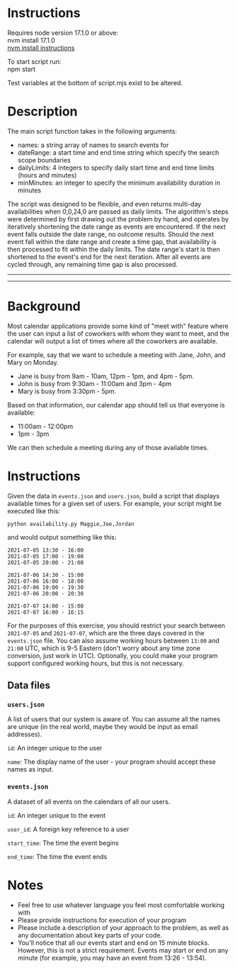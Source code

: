 # Instructions

Requires node version 17.1.0 or above:<br/>
nvm install 17.1.0<br/>
[nvm install instructions](https://tecadmin.net/install-nvm-macos-with-homebrew/)

To start script run:<br/>
npm start

Test variables at the bottom of script.mjs exist to be altered. 

# Description

The main script function takes in the following arguments:
- names: a string array of names to search events for
- dateRange: a start time and end time string which specify the search scope boundaries
- dailyLimits: 4 integers to specify daily start time and end time limits (hours and minutes)
- minMinutes: an integer to specify the minimum availability duration in minutes

The script was designed to be flexible, and even returns multi-day availabilities when 0,0,24,0 are passed as daily limits. The algorithm's steps were determined by first drawing out the problem by hand, and operates by iteratively shortening the date range as events are encountered. If the next event falls outside the date range, no outcome results. Should the next event fall within the date range and create a time gap, that availability is then processed to fit within the daily limits. The date range's start is then shortened to the event's end for the next iteration. After all events are cycled through, any remaining time gap is also processed. 

---
---

# Background

Most calendar applications provide some kind of "meet with" feature where the user
can input a list of coworkers with whom they want to meet, and the calendar will
output a list of times where all the coworkers are available.

For example, say that we want to schedule a meeting with Jane, John, and Mary on Monday.

- Jane is busy from 9am - 10am, 12pm - 1pm, and 4pm - 5pm.
- John is busy from 9:30am - 11:00am and 3pm - 4pm
- Mary is busy from 3:30pm - 5pm.

Based on that information, our calendar app should tell us that everyone is available:

- 11:00am - 12:00pm
- 1pm - 3pm

We can then schedule a meeting during any of those available times.

# Instructions

Given the data in `events.json` and `users.json`, build a script that displays available times
for a given set of users. For example, your script might be executed like this:

```
python availability.py Maggie,Joe,Jordan
```

and would output something like this:

```
2021-07-05 13:30 - 16:00
2021-07-05 17:00 - 19:00
2021-07-05 20:00 - 21:00

2021-07-06 14:30 - 15:00
2021-07-06 16:00 - 18:00
2021-07-06 19:00 - 19:30
2021-07-06 20:00 - 20:30

2021-07-07 14:00 - 15:00
2021-07-07 16:00 - 16:15
```

For the purposes of this exercise, you should restrict your search between `2021-07-05` and `2021-07-07`,
which are the three days covered in the `events.json` file. You can also assume working hours between
`13:00` and `21:00` UTC, which is 9-5 Eastern (don't worry about any time zone conversion, just work in
UTC). Optionally, you could make your program support configured working hours, but this is not necessary.

## Data files

### `users.json`

A list of users that our system is aware of. You can assume all the names are unique (in the real world, maybe
they would be input as email addresses).

`id`: An integer unique to the user

`name`: The display name of the user - your program should accept these names as input.

### `events.json`

A dataset of all events on the calendars of all our users.

`id`: An integer unique to the event

`user_id`: A foreign key reference to a user

`start_time`: The time the event begins

`end_time`: The time the event ends

# Notes

- Feel free to use whatever language you feel most comfortable working with
- Please provide instructions for execution of your program
- Please include a description of your approach to the problem, as well as any documentation about
  key parts of your code.
- You'll notice that all our events start and end on 15 minute blocks. However, this is not a strict
  requirement. Events may start or end on any minute (for example, you may have an event from 13:26 - 13:54).
